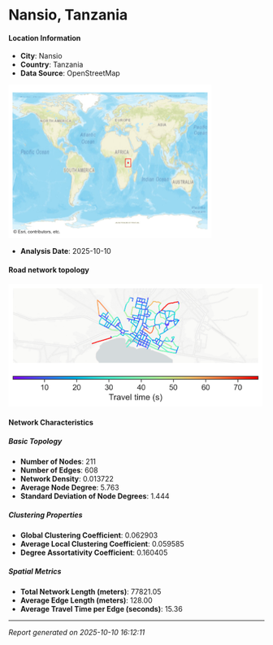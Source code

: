 # Nansio, Tanzania

#### Location Information

- **City**: Nansio
- **Country**: Tanzania
- **Data Source**: OpenStreetMap
<img src="Nansio_location.png" alt="Nansio Location Map" width="400" />

- **Analysis Date**: 2025-10-10

#### Road network topology

<img src="Nansio_network_map.png" alt="Nansio Road Network Map" width="500"/>

#### Network Characteristics

##### Basic Topology

- **Number of Nodes**: 211
- **Number of Edges**: 608
- **Network Density**: 0.013722
- **Average Node Degree**: 5.763
- **Standard Deviation of Node Degrees**: 1.444

##### Clustering Properties

- **Global Clustering Coefficient**: 0.062903
- **Average Local Clustering Coefficient**: 0.059585
- **Degree Assortativity Coefficient**: 0.160405

##### Spatial Metrics

- **Total Network Length (meters)**: 77821.05
- **Average Edge Length (meters)**: 128.00
- **Average Travel Time per Edge (seconds)**: 15.36

---
*Report generated on 2025-10-10 16:12:11*
